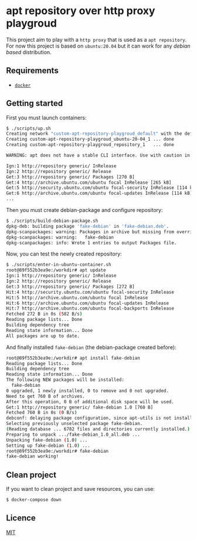 # apt repository over http proxy playgroud

This project aim to play with a `http proxy` that is used as a `apt repository`.
For now this project is based on `ubuntu:20.04` but it can work for any *debian based*
distribution.

## Requirements

- [`docker`](https://www.docker.com/)

## Getting started

First you must launch containers:

```bash
$ ./scripts/up.sh
Creating network "custom-apt-repository-playgroud_default" with the default driver
Creating custom-apt-repository-playgroud_ubuntu-20-04_1 ... done
Creating custom-apt-repository-playgroud_repository_1   ... done

WARNING: apt does not have a stable CLI interface. Use with caution in scripts.

Ign:1 http://repository generic/ InRelease
Ign:2 http://repository generic/ Release
Get:3 http://repository generic/ Packages [270 B]
Get:4 http://archive.ubuntu.com/ubuntu focal InRelease [265 kB]
Get:5 http://security.ubuntu.com/ubuntu focal-security InRelease [114 kB]
Get:6 http://archive.ubuntu.com/ubuntu focal-updates InRelease [114 kB]
...
```

Then you must create debian-package and configure repository:

```bash
$ ./scripts/build-debian-package.sh
dpkg-deb: building package 'fake-debian' in 'fake-debian.deb'.
dpkg-scanpackages: warning: Packages in archive but missing from override file:
dpkg-scanpackages: warning:   fake-debian
dpkg-scanpackages: info: Wrote 1 entries to output Packages file.
```

Now, you can test the newly created repository:

```bash
$ ./scripts/enter-in-ubuntu-container.sh
root@89f552b3ea9e:/workdir# apt update
Ign:1 http://repository generic/ InRelease
Ign:2 http://repository generic/ Release
Get:3 http://repository generic/ Packages [272 B]
Hit:4 http://security.ubuntu.com/ubuntu focal-security InRelease
Hit:5 http://archive.ubuntu.com/ubuntu focal InRelease
Hit:6 http://archive.ubuntu.com/ubuntu focal-updates InRelease
Hit:7 http://archive.ubuntu.com/ubuntu focal-backports InRelease
Fetched 272 B in 0s (582 B/s)
Reading package lists... Done
Building dependency tree
Reading state information... Done
All packages are up to date.
```

And finally installed `fake-debian` (the debian-package created before):

```bash
root@89f552b3ea9e:/workdir# apt install fake-debian
Reading package lists... Done
Building dependency tree
Reading state information... Done
The following NEW packages will be installed:
  fake-debian
0 upgraded, 1 newly installed, 0 to remove and 0 not upgraded.
Need to get 760 B of archives.
After this operation, 0 B of additional disk space will be used.
Get:1 http://repository generic/ fake-debian 1.0 [760 B]
Fetched 760 B in 0s (0 B/s)
debconf: delaying package configuration, since apt-utils is not installed
Selecting previously unselected package fake-debian.
(Reading database ... 6782 files and directories currently installed.)
Preparing to unpack .../fake-debian_1.0_all.deb ...
Unpacking fake-debian (1.0) ...
Setting up fake-debian (1.0) ...
root@89f552b3ea9e:/workdir# fake-debian
fake-debian working!
```

## Clean project

If you want to clean project and save resources, you can use:

```bash
$ docker-compose down
```

## Licence

[MIT](./LICENSE)

